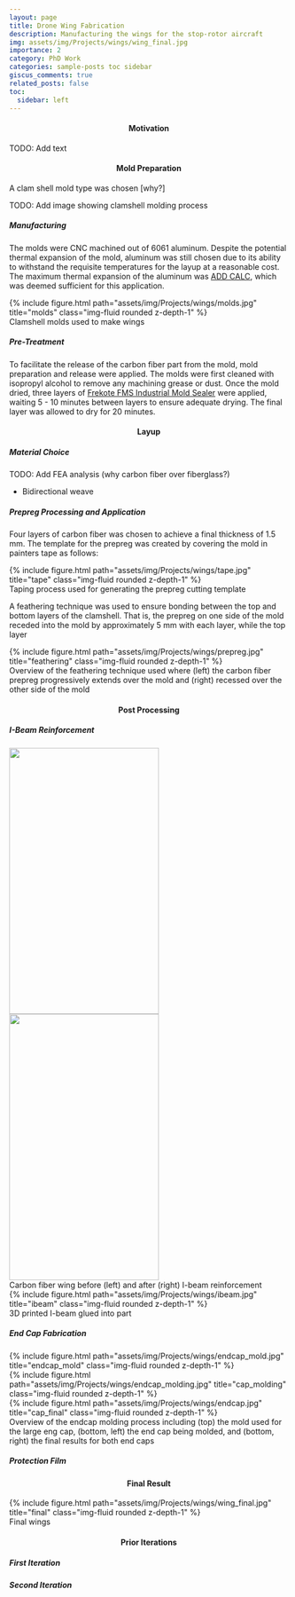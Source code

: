 ```yaml
---
layout: page
title: Drone Wing Fabrication
description: Manufacturing the wings for the stop-rotor aircraft
img: assets/img/Projects/wings/wing_final.jpg
importance: 2
category: PhD Work
categories: sample-posts toc sidebar
giscus_comments: true
related_posts: false
toc:
  sidebar: left
---
```


<h4 id="motivation" style="text-align: center;">Motivation</h4>

TODO: Add text

<h4 id="moldprep" style="text-align: center;">Mold Preparation</h4>
A clam shell mold type was chosen [why?]

TODO: Add image showing clamshell molding process

##### Manufacturing
The molds were CNC machined out of 6061 aluminum. Despite the potential thermal expansion of the mold, aluminum was still chosen due to its ability to withstand the requisite temperatures for the layup at a reasonable cost. The maximum thermal expansion of the aluminum was [ADD CALC](), which was deemed sufficient for this application. 

<div class="row justify-content-sm-center">
    <div class="col-sm-9 mt-3 mt-md-0">
        {% include figure.html path="assets/img/Projects/wings/molds.jpg" title="molds" class="img-fluid rounded z-depth-1" %}
    </div>
</div>
<div class="caption">
    Clamshell molds used to make wings 
</div>

##### Pre-Treatment
To facilitate the release of the carbon fiber part from the mold, mold preparation and release were applied. The molds were first cleaned with isopropyl alcohol to remove any machining grease or dust. Once the mold dried, three layers of [Frekote FMS Industrial Mold Sealer](https://www.rockwestcomposites.com/shop/frekote-770nc?utm_source=google-ads&utm_medium=ppc&utm_campaign=Search%20-%20Ecommerce%20-%20DSA&utm_content=All%20Webpages&utm_ad=650511861007&utm_term=&matchtype=&device=c&GeoLoc=1018145&placement=&network=g&campaign_id=18133505211&adset_id=140829080376&ad_id=650511861007&gclid=Cj0KCQjwtamlBhD3ARIsAARoaEzkO1zUzccRbj5ARso8X0NZYYeAVPBKdrNfutawsQ84DFtI5Tk7FhkaAthaEALw_wcB) were applied, waiting 5 - 10 minutes between layers to ensure adequate drying. The final layer was allowed to dry for 20 minutes. 

<h4 id="layup" style="text-align: center;">Layup</h4>

##### Material Choice
TODO: Add FEA analysis (why carbon fiber over fiberglass?)
- Bidirectional weave

##### Prepreg Processing and Application 
Four layers of carbon fiber was chosen to achieve a final thickness of 1.5 mm. The template for the prepreg was created by covering the mold in painters tape as follows: 

<div class="row justify-content-sm-center">
    <div class="col-sm-9 mt-3 mt-md-0">
        {% include figure.html path="assets/img/Projects/wings/tape.jpg" title="tape" class="img-fluid rounded z-depth-1" %}
    </div>
</div>
<div class="caption">
    Taping process used for generating the prepreg cutting template
</div>

A feathering technique was used to ensure bonding between the top and bottom layers of the clamshell. That is, the prepreg on one side of the mold receded into the mold by approximately 5 mm with each layer, while the top layer 

<div class="row justify-content-sm-center">
    <div class="col-sm mt-3 mt-md-0">
        {% include figure.html path="assets/img/Projects/wings/prepreg.jpg" title="feathering" class="img-fluid rounded z-depth-1" %}
    </div>
</div>
<div class="caption">
    Overview of the feathering technique used where (left) the carbon fiber prepreg progressively extends over the mold and (right) recessed over the other side of the mold
</div>

<h4 id="postprocessing" style="text-align: center;">Post Processing</h4>

##### I-Beam Reinforcement

<div class="row justify-content-sm-center">
    <img src="https://media.giphy.com/media/YU577XH68QWpleGs8n/giphy.gif" width="270" height="480" />
    <img src="https://media.giphy.com/media/sMBp6WWbskXZze42DS/giphy.gif" width="270" height="480" />
</div>
<div class="caption">
    Carbon fiber wing before (left) and after (right) I-beam reinforcement 
</div>

<div class="row justify-content-sm-center">
    <div class="col-sm-9 mt-3 mt-md-0">
        {% include figure.html path="assets/img/Projects/wings/ibeam.jpg" title="ibeam" class="img-fluid rounded z-depth-1" %}
    </div>
</div>
<div class="caption">
    3D printed I-beam glued into part
</div>

##### End Cap Fabrication

<div class="row justify-content-sm-center">
    <div class="col-sm mt-3 mt-md-0">
        {% include figure.html path="assets/img/Projects/wings/endcap_mold.jpg" title="endcap_mold" class="img-fluid rounded z-depth-1" %}
    </div>
</div>
<div class="row justify-content-sm-center">
    <div class="col-sm-4 mt-3 mt-md-0">
        {% include figure.html path="assets/img/Projects/wings/endcap_molding.jpg" title="cap_molding" class="img-fluid rounded z-depth-1" %}
    </div>
    <div class="col-sm mt-3 mt-md-0">
        {% include figure.html path="assets/img/Projects/wings/endcap.jpg" title="cap_final" class="img-fluid rounded z-depth-1" %}
    </div>
</div>
<div class="caption">
    Overview of the endcap molding process including (top) the mold used for the large eng cap, (bottom, left) the end cap being molded, and (bottom, right) the final results for both end caps 
</div>

##### Protection Film


<h4 id="result" style="text-align: center;">Final Result</h4>

<div class="row justify-content-sm-center">
    <div class="col-sm-9 mt-3 mt-md-0">
        {% include figure.html path="assets/img/Projects/wings/wing_final.jpg" title="final" class="img-fluid rounded z-depth-1" %}
    </div>
</div>
<div class="caption">
    Final wings
</div>

<h4 id="previousiter" style="text-align: center;">Prior Iterations</h4>

##### First Iteration


##### Second Iteration